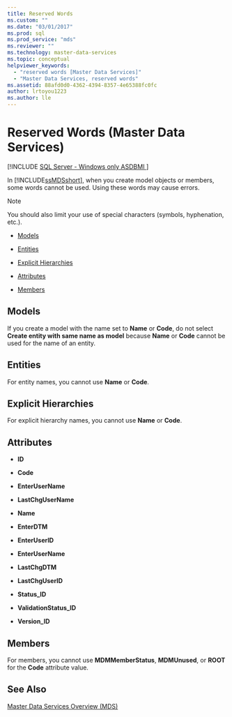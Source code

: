 ```yaml
---
title: Reserved Words
ms.custom: ""
ms.date: "03/01/2017"
ms.prod: sql
ms.prod_service: "mds"
ms.reviewer: ""
ms.technology: master-data-services
ms.topic: conceptual
helpviewer_keywords: 
  - "reserved words [Master Data Services]"
  - "Master Data Services, reserved words"
ms.assetid: 88afd0d0-4362-4394-8357-4e65388fc0fc
author: lrtoyou1223
ms.author: lle
---
```

# Reserved Words (Master Data Services)

[!INCLUDE [SQL Server - Windows only ASDBMI  ](../includes/applies-to-version/sql-windows-only-asdbmi.md)]

  In [!INCLUDE[ssMDSshort](../includes/ssmdsshort-md.md)], when you create model objects or members, some words cannot be used. Using these words may cause errors.  
  
> [!NOTE]  
>  You should also limit your use of special characters (symbols, hyphenation, etc.).  
  
-   [Models](../master-data-services/reserved-words-master-data-services.md#models)  
  
-   [Entities](../master-data-services/reserved-words-master-data-services.md#entities)  
  
-   [Explicit Hierarchies](../master-data-services/reserved-words-master-data-services.md#exhierarchies)  
  
-   [Attributes](../master-data-services/reserved-words-master-data-services.md#attributes)  
  
-   [Members](../master-data-services/reserved-words-master-data-services.md#members)  
  
##  <a name="models"></a> Models  
 If you create a model with the name set to **Name** or **Code**, do not select **Create entity with same name as model** because **Name** or **Code** cannot be used for the name of an entity.  
  
##  <a name="entities"></a> Entities  
 For entity names, you cannot use **Name** or **Code**.  
  
##  <a name="exhierarchies"></a> Explicit Hierarchies  
 For explicit hierarchy names, you cannot use **Name** or **Code**.  
  
##  <a name="attributes"></a> Attributes  
  
-   **ID**  
  
-   **Code**  
  
-   **EnterUserName**  
  
-   **LastChgUserName**  
  
-   **Name**  
  
-   **EnterDTM**  
  
-   **EnterUserID**  
  
-   **EnterUserName**  
  
-   **LastChgDTM**  
  
-   **LastChgUserID**  
  
-   **Status_ID**  
  
-   **ValidationStatus_ID**  
  
-   **Version_ID**  
  
##  <a name="members"></a> Members  
 For members, you cannot use **MDMMemberStatus**, **MDMUnused**, or **ROOT** for the **Code** attribute value.  
  
## See Also  
 [Master Data Services Overview &#40;MDS&#41;](../master-data-services/master-data-services-overview-mds.md)  
  
  

